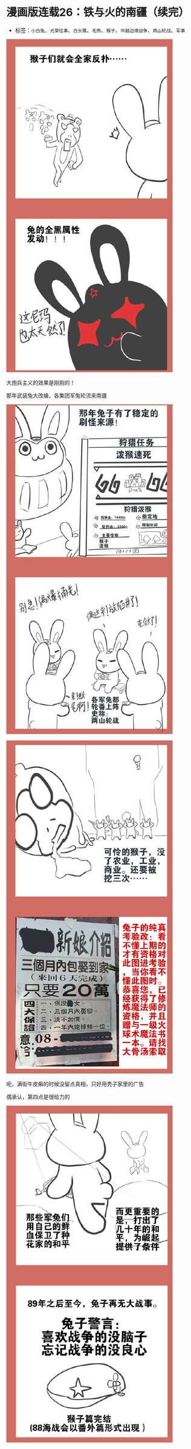 # 漫画版连载26：铁与火的南疆（续完）

* 标签：`小白兔`、`光荣往事`、`白头鹰`、`毛熊`、`猴子`、`中越边境战争`、`两山轮战`、`军事`

![comic_strip_26_1](../../assets/img/comic_strip_26_1.jpg)

大炮兵主义的效果是刚刚的！
 
那年武装兔大改编，各集团军兔轮流来南疆

![comic_strip_26_2](../../assets/img/comic_strip_26_2.jpg)

![comic_strip_26_3](../../assets/img/comic_strip_26_3.jpg)

呃，满街牛皮癣的时候没留点真相，只好用秃子家里的广告

偶承认，第四点是很给力的

![comic_strip_26_4](../../assets/img/comic_strip_26_4.jpg)

